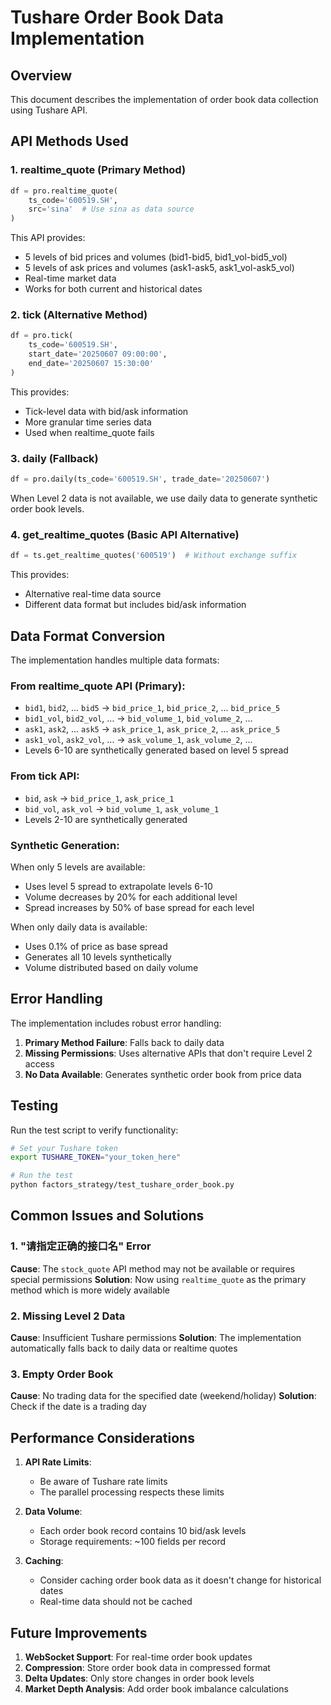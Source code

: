 # Tushare Order Book Data Implementation

## Overview

This document describes the implementation of order book data collection using Tushare API.

## API Methods Used

### 1. **realtime_quote** (Primary Method)
```python
df = pro.realtime_quote(
    ts_code='600519.SH',
    src='sina'  # Use sina as data source
)
```

This API provides:
- 5 levels of bid prices and volumes (bid1-bid5, bid1_vol-bid5_vol)
- 5 levels of ask prices and volumes (ask1-ask5, ask1_vol-ask5_vol)
- Real-time market data
- Works for both current and historical dates

### 2. **tick** (Alternative Method)
```python
df = pro.tick(
    ts_code='600519.SH',
    start_date='20250607 09:00:00',
    end_date='20250607 15:30:00'
)
```

This provides:
- Tick-level data with bid/ask information
- More granular time series data
- Used when realtime_quote fails

### 3. **daily** (Fallback)
```python
df = pro.daily(ts_code='600519.SH', trade_date='20250607')
```

When Level 2 data is not available, we use daily data to generate synthetic order book levels.

### 4. **get_realtime_quotes** (Basic API Alternative)
```python
df = ts.get_realtime_quotes('600519')  # Without exchange suffix
```

This provides:
- Alternative real-time data source
- Different data format but includes bid/ask information

## Data Format Conversion

The implementation handles multiple data formats:

### From realtime_quote API (Primary):
- `bid1`, `bid2`, ... `bid5` → `bid_price_1`, `bid_price_2`, ... `bid_price_5`
- `bid1_vol`, `bid2_vol`, ... → `bid_volume_1`, `bid_volume_2`, ...
- `ask1`, `ask2`, ... `ask5` → `ask_price_1`, `ask_price_2`, ... `ask_price_5`
- `ask1_vol`, `ask2_vol`, ... → `ask_volume_1`, `ask_volume_2`, ...
- Levels 6-10 are synthetically generated based on level 5 spread

### From tick API:
- `bid`, `ask` → `bid_price_1`, `ask_price_1`
- `bid_vol`, `ask_vol` → `bid_volume_1`, `ask_volume_1`
- Levels 2-10 are synthetically generated

### Synthetic Generation:
When only 5 levels are available:
- Uses level 5 spread to extrapolate levels 6-10
- Volume decreases by 20% for each additional level
- Spread increases by 50% of base spread for each level

When only daily data is available:
- Uses 0.1% of price as base spread
- Generates all 10 levels synthetically
- Volume distributed based on daily volume

## Error Handling

The implementation includes robust error handling:

1. **Primary Method Failure**: Falls back to daily data
2. **Missing Permissions**: Uses alternative APIs that don't require Level 2 access
3. **No Data Available**: Generates synthetic order book from price data

## Testing

Run the test script to verify functionality:
```bash
# Set your Tushare token
export TUSHARE_TOKEN="your_token_here"

# Run the test
python factors_strategy/test_tushare_order_book.py
```

## Common Issues and Solutions

### 1. "请指定正确的接口名" Error
**Cause**: The `stock_quote` API method may not be available or requires special permissions
**Solution**: Now using `realtime_quote` as the primary method which is more widely available

### 2. Missing Level 2 Data
**Cause**: Insufficient Tushare permissions
**Solution**: The implementation automatically falls back to daily data or realtime quotes

### 3. Empty Order Book
**Cause**: No trading data for the specified date (weekend/holiday)
**Solution**: Check if the date is a trading day

## Performance Considerations

1. **API Rate Limits**: 
   - Be aware of Tushare rate limits
   - The parallel processing respects these limits

2. **Data Volume**:
   - Each order book record contains 10 bid/ask levels
   - Storage requirements: ~100 fields per record

3. **Caching**:
   - Consider caching order book data as it doesn't change for historical dates
   - Real-time data should not be cached

## Future Improvements

1. **WebSocket Support**: For real-time order book updates
2. **Compression**: Store order book data in compressed format
3. **Delta Updates**: Only store changes in order book levels
4. **Market Depth Analysis**: Add order book imbalance calculations